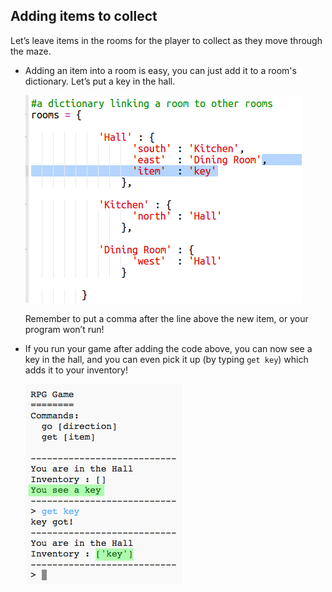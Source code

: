 ## Adding items to collect

Let’s leave items in the rooms for the player to collect as they move through the maze.

+ Adding an item into a room is easy, you can just add it to a room's dictionary. Let’s put a key in the hall.
    
    ![स्क्रीनशॉट](images/rpg-key.png)
    
    Remember to put a comma after the line above the new item, or your program won’t run!

+ If you run your game after adding the code above, you can now see a key in the hall, and you can even pick it up (by typing `get key`) which adds it to your inventory!
    
    ![स्क्रीनशॉट](images/rpg-key-test.png)